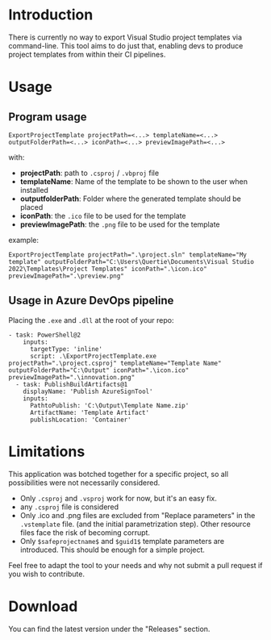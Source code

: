 # Introduction

There is currently no way to export Visual Studio project templates via command-line.
This tool aims to do just that, enabling devs to produce project templates from within their CI pipelines.

# Usage

## Program usage
`ExportProjectTemplate projectPath=<...> templateName=<...> outputFolderPath=<...> iconPath=<...> previewImagePath=<...>`

with:
- **projectPath**: path to `.csproj` / `.vbproj` file
- **templateName**: Name of the template to be shown to the user when installed
- **outputfolderPath**: Folder where the generated template should be placed
- **iconPath**: the `.ico` file to be used for the template
- **previewImagePath**: the `.png` file to be used for the template

example:

`ExportProjectTemplate projectPath=".\project.sln" templateName="My template" outputFolderPath="C:\Users\Quertie\Documents\Visual Studio 2022\Templates\Project Templates" iconPath=".\icon.ico" previewImagePath=".\preview.png"`

## Usage in Azure DevOps pipeline

Placing the `.exe` and `.dll` at the root of your repo:

```YML
- task: PowerShell@2
    inputs:
      targetType: 'inline'
      script: .\ExportProjectTemplate.exe projectPath=".\project.csproj" templateName="Template Name" outputFolderPath="C:\Output" iconPath=".\icon.ico" previewImagePath=".\innovation.png"
  - task: PublishBuildArtifacts@1
    displayName: 'Publish AzureSignTool'
    inputs:
      PathtoPublish: 'C:\Output\Template Name.zip'
      ArtifactName: 'Template Artifact'
      publishLocation: 'Container'
```


# Limitations

This application was botched together for a specific project, so all possibilities were not necessarily considered.

- Only `.csproj` and `.vsproj` work for now, but it's an easy fix.
- any `.csproj` file is considered 
- Only .ico and .png files are excluded from "Replace parameters" in the `.vstemplate` file. (and the initial parametrization step). Other resource files face the risk of becoming corrupt.
- Only `$safeprojectname$` and `$guid1$` template parameters are introduced. This should be enough for a simple project.

Feel free to adapt the tool to your needs and why not submit a pull request if you wish to contribute.

# Download
You can find the latest version under the "Releases" section.